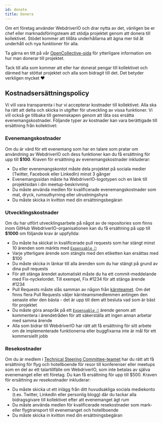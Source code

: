 ```yaml
---
id: donate
title: Donera
---
```


Om ert företag använder WebdriverIO och drar nytta av det, vänligen be er chef eller marknadsföringsteam att stödja projektet genom att donera till kollektivet. Stödet kommer att tillåta underhållarna att ägna mer tid åt underhåll och nya funktioner för alla.

Ta gärna en titt på vår [OpenCollective-sida](https://opencollective.com/webdriverio) för ytterligare information om hur man donerar till projektet.

Tack till alla som kommer att eller har donerat pengar till kollektivet och därmed har stöttat projektet och alla som bidragit till det. Det betyder verkligen mycket ❤️

## Kostnadsersättningspolicy

Vi vill vara transparenta i hur vi accepterar kostnader till kollektivet. Alla ska ha rätt att delta och skicka in utgifter för utveckling av vissa funktioner. Vi vill också ge tillbaka till gemenskapen genom att låta oss ersätta evenemangskostnader. Följande typer av kostnader kan vara berättigade till ersättning från kollektivet:

### Evenemangskostnader

Om du är värd för ett evenemang som har en talare som pratar om användning av WebdriverIO och dess funktioner kan du få ersättning för upp till __$100__. Kraven för ersättning av evenemangskostnader inkluderar:

- Du eller evenemangskontot måste dela projektet på sociala medier (Twitter, Facebook eller LinkedIn) minst 3 gånger
- Evenemangssidan måste ha WebdriverIO-logotypen och en länk till projektsidan i din meetup-beskrivning
- Du måste använda medlen för kvalificerade evenemangskostnader som mat, dryck, rumsuthyrning eller utrustningshyra
- Du måste skicka in kvitton med din ersättningsbegäran

### Utvecklingskostnader

Om du har utfört utvecklingsarbete på något av de repositories som finns inom GitHub WebdriverIO-organisationen kan du få ersättning på upp till __$1000__ om följande krav är uppfyllda:

- Du måste ha skickat in kvalificerade pull requests som har stängt minst 10 ärenden som märkts med [`Expensable 💸`](https://github.com/webdriverio/webdriverio/labels/Expensable%20%F0%9F%92%B8)
- Varje ytterligare ärende som stängts med den etiketten kan ersättas med $100
- Du måste skicka in länkar till alla ärenden som du har stängt på grund av dina pull requests
- För att stänga ärendet automatiskt måste du ha ett commit-meddelande med Fix-nyckelordet. Till exempel, Fix #1234 för att stänga ärende #1234
- Pull Requests måste slås samman av någon från [kärnteamet](https://github.com/webdriverio/webdriverio/blob/main/AUTHORS.md#tsc-technical-steering-committee). Om det finns flera Pull Requests väljer kärnteamsmedlemmen antingen den senaste eller den bästa - det är upp till dem att besluta vad som är bäst för projektet
- Du måste göra anspråk på ett [`Expensable 💸`](https://github.com/webdriverio/webdriverio/labels/Expensable%20%F0%9F%92%B8) ärende genom att kommentera i ärendetråden för att säkerställa att ingen annan arbetar med samma ärende
- Alla som bidrar till WebdriverIO har rätt att få ersättning för sitt arbete om de implementerade funktionerna eller buggfixarna inte är mål för ett kommersiellt jobb

### Resekostnader

Om du är medlem i [Technical Steering Committee-teamet](https://github.com/webdriverio/webdriverio/blob/main/AUTHORS.md#tsc-technical-steering-committee) har du rätt att få ersättning för flyg och hotellboende för resor till konferenser eller meetups som en del av ett talartillfälle om WebdriverIO, som inte betalas av själva evenemanget eller ett företag. Du kan få ersättning för upp till $500. Kraven för ersättning av resekostnader inkluderar:

- Du måste skicka ut ett inlägg från ditt huvudsakliga sociala mediekonto (t.ex. Twitter, LinkedIn eller personlig blogg) där du tackar alla bidragsgivare till kollektivet efter att evenemanget ägt rum
- Du måste använda medlen för kvalificerade resekostnader som mark- eller flygtransport till evenemanget och hotellboende
- Du måste skicka in kvitton med din ersättningsbegäran